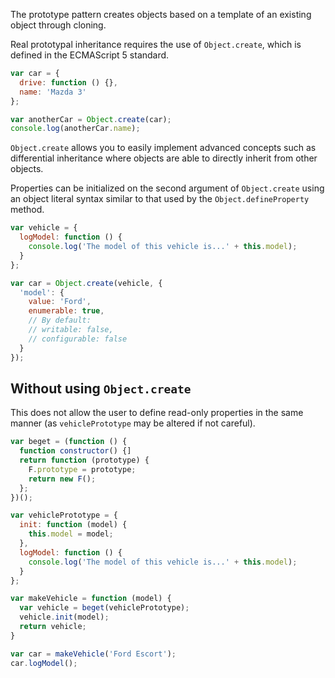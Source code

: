 The prototype pattern creates objects based on a template of an existing object through cloning.

Real prototypal inheritance requires the use of `Object.create`, which is defined in the ECMAScript 5 standard.

```javascript
var car = {
  drive: function () {},
  name: 'Mazda 3'
};

var anotherCar = Object.create(car);
console.log(anotherCar.name);
```

`Object.create` allows you to easily implement advanced concepts such as differential inheritance where objects are able to directly inherit from other objects.

Properties can be initialized on the second argument of `Object.create` using an object literal syntax similar to that used by the `Object.defineProperty` method.

```javascript
var vehicle = {
  logModel: function () {
    console.log('The model of this vehicle is...' + this.model);
  }
};

var car = Object.create(vehicle, {
  'model': {
    value: 'Ford',
    enumerable: true,
    // By default:
    // writable: false,
    // configurable: false
  }
});
```

## Without using `Object.create`

This does not allow the user to define read-only properties in the same manner (as `vehiclePrototype` may be altered if not careful).

```javascript
var beget = (function () {
  function constructor() {]
  return function (prototype) {
    F.prototype = prototype;
    return new F();
  };
})();

var vehiclePrototype = {
  init: function (model) {
    this.model = model;
  },
  logModel: function () {
    console.log('The model of this vehicle is...' + this.model);
  }
};

var makeVehicle = function (model) {
  var vehicle = beget(vehiclePrototype);
  vehicle.init(model);
  return vehicle;
}

var car = makeVehicle('Ford Escort');
car.logModel();
```
